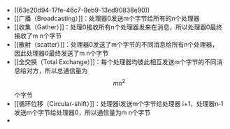 - ((63e20d94-17fe-46c7-8eb9-13ed90838e90))
- [[广播（Broadcasting）]]：处理器0发送m个字节给所有的n个处理器
- [[收集（Gather）]]：处理0接收所有n个处理器发来在消息，所以处理器0最终接收了m n个字节
- [[散射（scatter）]]：处理器0发送了m个字节的不同消息给所有n个处理器，因此处理器0最终发送了m n个字节
- [[全交换（Total Exchange）]]：每个处理器均彼此相互发送m个字节的不同消息给对方，所以总通信量为$$mn^2$$个字节
- [[循环位移（Circular-shift）]]：处理器i发送m个字节给处理器 i+1，处理器n‐1发送m个字节给处理器0，所以通信量为m n个字节
-